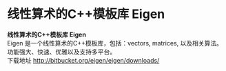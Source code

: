 # 线性算术的C++模板库 Eigen








**线性算术的C++模板库 Eigen**  
Eigen 是一个线性算术的C++模板库，包括：vectors, matrices, 以及相关算法。功能强大、快速、优雅以及支持多平台。  
下载地址  http://bitbucket.org/eigen/eigen/downloads/


















